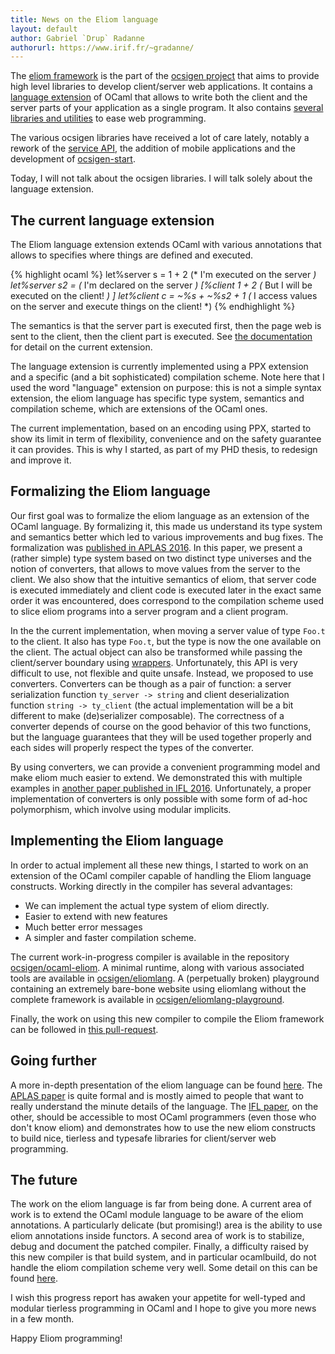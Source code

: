 ```yaml
---
title: News on the Eliom language
layout: default
author: Gabriel `Drup` Radanne
authorurl: https://www.irif.fr/~gradanne/
---
```


The [eliom framework][eliom] is the part of the [ocsigen project][ocsigen] that aims to provide
high level libraries to develop client/server web applications.
It contains a [language extension][syntax] of OCaml that allows to write both the client
and the server parts of your application as a single program. It also
contains [several libraries and utilities][manual] to ease web programming.

[ocsigen]: https://ocsigen.org
[eliom]: https://ocsigen.org/eliom/
[manual]: https://ocsigen.org/eliom/manual/
[syntax]: https://ocsigen.org/eliom/6.1/manual/ppx-syntax

The various ocsigen libraries have received a lot of care lately, notably
a rework of the [service API][announcement6], the addition of mobile
applications and the development of [ocsigen-start][ostart].

[announcement6]: https://ocsigen.github.io/blog/2016/12/12/eliom6/
[ostart]: https://github.com/ocsigen/ocsigen-start

Today, I will not talk about the ocsigen libraries. I will talk solely about
the language extension.

## The current language extension

The Eliom language extension extends OCaml with various annotations that
allows to specifies where things are defined and executed.

{% highlight ocaml %}
let%server s = 1 + 2 (* I'm executed on the server *)
let%server s2 = (* I'm declared on the server *)
  [%client 1 + 2 (* But I will be executed on the client! *) ]
let%client c =
  ~%s + ~%s2 + 1
  (* I access values on the server and execute things on the client! *)
{% endhighlight %}

The semantics is that the server part is executed first,
then the page web is sent to the client,
then the client part is executed.
See [the documentation][syntax] for detail on the current extension.

The language extension is currently implemented using a PPX extension and
a specific (and a bit sophisticated) compilation scheme. Note here that I used
the word "language" extension on purpose: this is not a simple syntax extension,
the eliom language has specific type system, semantics and compilation
scheme, which are extensions of the OCaml ones.

The current implementation, based on an encoding using PPX, started to show
its limit in term of flexibility, convenience and on the safety guarantee it can
provides. This is why I started, as part of my PHD thesis, to redesign
and improve it.

## Formalizing the Eliom language

Our first goal was to formalize the eliom language as an extension of the OCaml
language. By formalizing it, this made us understand its type system and
semantics better which led to various improvements and bug fixes.
The formalization was [published in APLAS 2016][paperAPLAS]. In this paper,
we present a (rather simple) type system based on two distinct type
universes and the notion of converters, that allows to move values from
the server to the client. We also show that the intuitive semantics
of eliom, that server code is executed immediately and client code is executed
later in the exact same order it was encountered, does correspond to the
compilation scheme used to slice eliom programs into a server program and a
client program.

In the the current implementation, when moving
a server value of type `Foo.t` to the client. It also has type `Foo.t`,
but the type is now the one available on the client. The actual object
can also be transformed while passing the client/server boundary using
[wrappers][wrap]. Unfortunately, this API is very difficult to use, not
flexible and quite unsafe. Instead, we proposed to use converters.
Converters can be though as a pair of function: a server serialization
function `ty_server -> string` and client deserialization function
`string -> ty_client` (the actual implementation will be a bit different to make (de)serializer composable).
The correctness of a converter depends of course on the good behavior of this
two functions, but the language guarantees that they will be used together
properly and each sides will properly respect the types of the converter.

By using converters, we can provide a convenient programming model and make
eliom much easier to extend. We demonstrated this with multiple examples in
[another paper published in IFL 2016][paperIFL].
Unfortunately, a proper implementation of converters is only possible
with some form of ad-hoc polymorphism, which involve using modular implicits.

[paperAPLAS]: https://hal.archives-ouvertes.fr/hal-01349774
[paperIFL]: https://hal.archives-ouvertes.fr/hal-01407898
[wrap]: https://ocsigen.org/eliom/6.1/manual/clientserver-wrapping

## Implementing the Eliom language

In order to actual implement all these new things, I started to work on an
extension of the OCaml compiler capable of handling the Eliom language
constructs. Working directly in the compiler has several advantages:

- We can implement the actual type system of eliom directly.
- Easier to extend with new features
- Much better error messages
- A simpler and faster compilation scheme.

The current work-in-progress compiler is available in the repository
[ocsigen/ocaml-eliom][ocaml-eliom]. A minimal runtime,
along with various
associated tools are available in [ocsigen/eliomlang][eliomlang].
A (perpetually broken) playground containing an extremely bare-bone
website using eliomlang without the complete framework is available in [ocsigen/eliomlang-playground][playground].

Finally, the work on using this new compiler to compile the Eliom framework can be followed in [this pull-request][PR].

[ocaml-eliom]: https://github.com/ocsigen/ocaml-eliom
[eliomlang]: https://github.com/ocsigen/eliomlang
[playground]: https://github.com/ocsigen/eliomlang-playground
[PR]: https://github.com/ocsigen/eliom/pull/459

## Going further

A more in-depth presentation of the eliom language can be found [here][slides].
The [APLAS paper][paperAPLAS] is quite formal and is mostly aimed to people
that want to really understand the minute details of the language. The [IFL paper][paperIFL], on the other, should be accessible to most OCaml programmers
(even those who don't know eliom) and demonstrates how to use the new eliom
constructs to build nice, tierless and typesafe libraries for client/server
web programming.

[slides]: https://www.irif.fr/~gradanne/papers/eliom/talk_gallium.pdf

## The future

The work on the eliom language is far from being done. A current area of work
is to extend the OCaml module language to be aware of the eliom annotations.
A particularly delicate (but promising!) area is the ability to use
eliom annotations inside functors.
A second area of work is to stabilize, debug and document the patched compiler.
Finally, a difficulty raised by this new compiler is that build system,
and in particular ocamlbuild, do not handle the eliom compilation scheme
very well. Some detail on this can be found [here][PR].

I wish this progress report has awaken your appetite for well-typed and
modular tierless programming in OCaml and I hope to give you more news in
a few month.

Happy Eliom programming!
